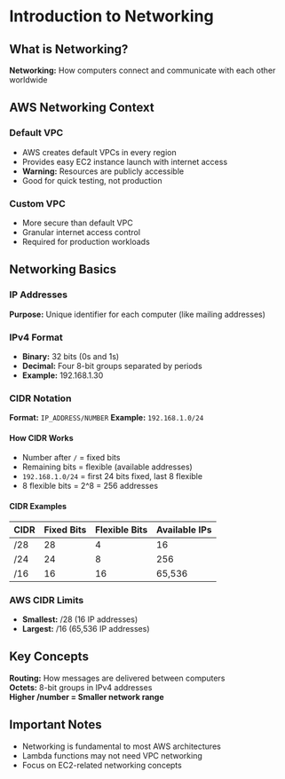 # Introduction to Networking

## What is Networking?

**Networking:** How computers connect and communicate with each other worldwide

## AWS Networking Context

### Default VPC
- AWS creates default VPCs in every region
- Provides easy EC2 instance launch with internet access
- **Warning:** Resources are publicly accessible
- Good for quick testing, not production

### Custom VPC
- More secure than default VPC
- Granular internet access control
- Required for production workloads

## Networking Basics

### IP Addresses
**Purpose:** Unique identifier for each computer (like mailing addresses)

### IPv4 Format
- **Binary:** 32 bits (0s and 1s)
- **Decimal:** Four 8-bit groups separated by periods
- **Example:** 192.168.1.30

### CIDR Notation
**Format:** `IP_ADDRESS/NUMBER`
**Example:** `192.168.1.0/24`

#### How CIDR Works
- Number after `/` = fixed bits
- Remaining bits = flexible (available addresses)
- `192.168.1.0/24` = first 24 bits fixed, last 8 flexible
- 8 flexible bits = 2^8 = 256 addresses

#### CIDR Examples
| CIDR | Fixed Bits | Flexible Bits | Available IPs |
|------|------------|---------------|---------------|
| /28 | 28 | 4 | 16 |
| /24 | 24 | 8 | 256 |
| /16 | 16 | 16 | 65,536 |

### AWS CIDR Limits
- **Smallest:** /28 (16 IP addresses)
- **Largest:** /16 (65,536 IP addresses)

## Key Concepts

**Routing:** How messages are delivered between computers  
**Octets:** 8-bit groups in IPv4 addresses  
**Higher /number = Smaller network range**

## Important Notes

- Networking is fundamental to most AWS architectures
- Lambda functions may not need VPC networking
- Focus on EC2-related networking concepts